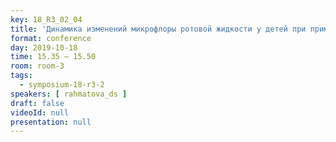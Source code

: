 ```yaml
---
key: 18_R3_02_04
title: 'Динамика изменений микрофлоры ротовой жидкости у детей при применении капсулы Аэродент'
format: conference
day: 2019-10-18
time: 15.35 – 15.50
room: room-3
tags:
  - symposium-18-r3-2
speakers: [ rahmatova_ds ]
draft: false
videoId: null
presentation: null
---
```

